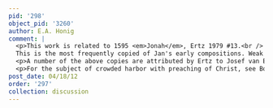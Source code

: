 ```yaml
---
pid: '298'
object_pid: '3260'
author: E.A. Honig
comment: |
  <p>This work is related to 1595 <em>Jonah</em>, Ertz 1979 #13.<br />
  This is the most frequently copied of Jan's early compositions. Weak copy by a follower in Turin, Galleria Sabauda, Inv. #232.  The following are in RKD but not mentioned by Ertz in either edition:   weak copy (monogrammed JB) Amsterdam, Rijksmuseum (copper, 29.5 x 41); copy (monogrammed JB) formerly art market, Munich (Th. Stroefer, 1937)  (copper, 28 x 37) -- page on wiki; copy formerly art market, Brussels (R. Chasles, 16.xii.29 #12) (copper, 28.5 x 36); copy that seems to me quite good, maybe autograph/studio, formerly private collection Milan (Prof. Gingarelli) (copper, 29 x 39)-- page on wiki; copy sold Stockholm (Bukowski) November 14/16 1965, #116 (copper, 25 x 35); copy private collection, Belgium (copper, 28 x 37). </p>
  <p>A number of the above copies are attributed by Ertz to Josef van Bredael and published in his 2006 monograph on that artist (#s E130-E133) </p>
  <p>For the subject of crowded harbor with preaching of Christ, see Bol, Preaching of Christ, engraving; the drawing is from 1574.</p>
post_date: 04/18/12
order: '297'
collection: discussion
---
```

